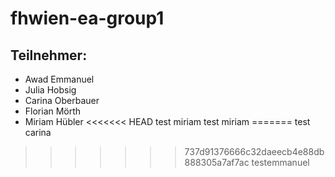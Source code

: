 # fhwien-ea-group1

## Teilnehmer:
- Awad Emmanuel 
- Julia Hobsig  
- Carina Oberbauer
- Florian Mörth
- Miriam Hübler
<<<<<<< HEAD
test miriam
test miriam
=======
test carina
>>>>>>> 737d91376666c32daeecb4e88db888305a7af7ac
testemmanuel
